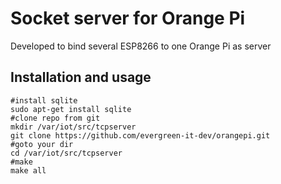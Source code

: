 Socket server for Orange Pi
===

Developed to bind several ESP8266 to one Orange Pi as server

Installation and usage
---

```
#install sqlite
sudo apt-get install sqlite
#clone repo from git
mkdir /var/iot/src/tcpserver
git clone https://github.com/evergreen-it-dev/orangepi.git
#goto your dir
cd /var/iot/src/tcpserver
#make
make all
```
